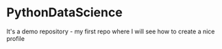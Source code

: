 # PythonDataScience
It's a demo repository - my first repo where I will see how to create a nice profile
